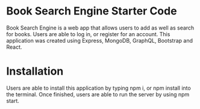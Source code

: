 # Book Search Engine Starter Code
Book Search Engine is a web app that allows users to add as well as search for books. Users are able to log in, or register for an account. This application was created using Express, MongoDB, GraphQL, Bootstrap and React.

# Installation
Users are able to install this application by typing npm i, or npm install into the terminal. Once finished, users are able to run the server by using npm start.
